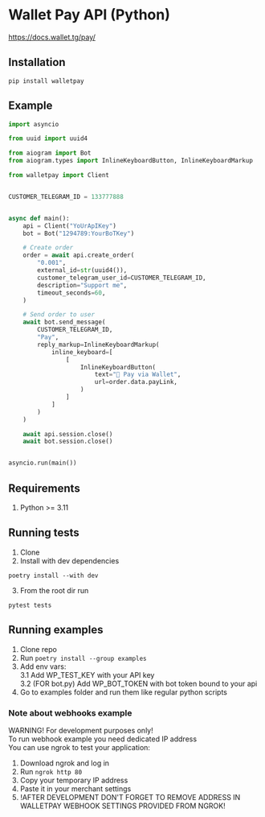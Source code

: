 # Wallet Pay API (Python)
https://docs.wallet.tg/pay/

## Installation
```commandline
pip install walletpay
```

## Example
```python
import asyncio

from uuid import uuid4

from aiogram import Bot
from aiogram.types import InlineKeyboardButton, InlineKeyboardMarkup

from walletpay import Client


CUSTOMER_TELEGRAM_ID = 133777888


async def main():
    api = Client("YoUrApIKey")
    bot = Bot("1294789:YourBoTKey")

    # Create order
    order = await api.create_order(
        "0.001",
        external_id=str(uuid4()),
        customer_telegram_user_id=CUSTOMER_TELEGRAM_ID,
        description="Support me",
        timeout_seconds=60,
    )

    # Send order to user
    await bot.send_message(
        CUSTOMER_TELEGRAM_ID,
        "Pay",
        reply_markup=InlineKeyboardMarkup(
            inline_keyboard=[
                [
                    InlineKeyboardButton(
                        text="👛 Pay via Wallet",
                        url=order.data.payLink,
                    )
                ]
            ]
        )
    )

    await api.session.close()
    await bot.session.close()


asyncio.run(main())
```

## Requirements
1. Python >= 3.11

## Running tests
1. Clone
2. Install with dev dependencies
```commandline
poetry install --with dev
```
3. From the root dir run  
```commandline
pytest tests
```

## Running examples
1. Clone repo
2. Run `poetry install --group examples`
3. Add env vars:  
3.1 Add WP_TEST_KEY with your API key  
3.2 (FOR bot.py) Add WP_BOT_TOKEN with bot token bound to your api  
4. Go to examples folder and run them like regular python scripts  

### Note about webhooks example
WARNING! For development purposes only!  
To run webhook example you need dedicated IP address  
You can use ngrok to test your application:  
1. Download ngrok and log in
2. Run `ngrok http 80`
3. Copy your temporary IP address
4. Paste it in your merchant settings
5. !AFTER DEVELOPMENT DON'T FORGET TO REMOVE ADDRESS IN WALLETPAY WEBHOOK SETTINGS PROVIDED FROM NGROK!
